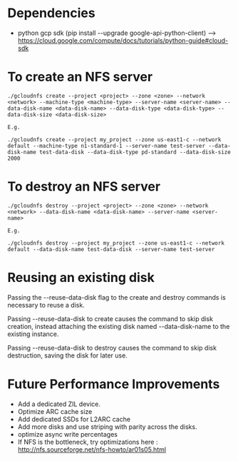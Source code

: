 Dependencies
============

* python gcp sdk (pip install --upgrade google-api-python-client) 
--> https://cloud.google.com/compute/docs/tutorials/python-guide#cloud-sdk
 
To create an NFS server
=======================

    ./gcloudnfs create --project <project> --zone <zone> --network <network> --machine-type <machine-type> --server-name <server-name> --data-disk-name <data-disk-name> --data-disk-type <data-disk-type> --data-disk-size <data-disk-size>

    E.g.

    ./gcloudnfs create --project my_project --zone us-east1-c --network default --machine-type n1-standard-1 --server-name test-server --data-disk-name test-data-disk --data-disk-type pd-standard --data-disk-size 2000

To destroy an NFS server
========================

    ./gcloudnfs destroy --project <project> --zone <zone> --network <network> --data-disk-name <data-disk-name> --server-name <server-name>

    E.g.

    ./gcloudnfs destroy --project my_project --zone us-east1-c --network default --data-disk-name test-data-disk --server-name test-server

Reusing an existing disk
========================

Passing the --reuse-data-disk flag to the create and destroy commands is necessary to reuse a disk. 

Passing --reuse-data-disk to create causes the command to skip disk creation, instead attaching the existing disk named --data-disk-name to the existing instance.

Passing --reuse-data-disk to destroy causes the command to skip disk destruction, saving the disk for later use.

Future Performance Improvements
===============================

* Add a dedicated ZIL device.
* Optimize ARC cache size
* Add dedicated SSDs for L2ARC cache
* Add more disks and use striping with parity across the disks. 
* optimize async write percentages 
* If NFS is the bottleneck, try optimizations here : http://nfs.sourceforge.net/nfs-howto/ar01s05.html
